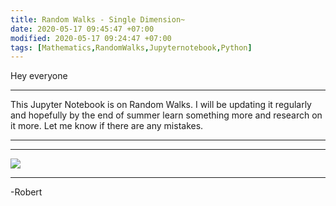 ```yaml
---
title: Random Walks - Single Dimension~
date: 2020-05-17 09:45:47 +07:00
modified: 2020-05-17 09:24:47 +07:00
tags: [Mathematics,RandomWalks,Jupyternotebook,Python]
---
```

Hey everyone  
<hr>
This Jupyter Notebook is on Random Walks. I will be updating it regularly and hopefully by the end of summer learn something more and research on it more. Let me know if there are any mistakes.
<hr>
<script src="https://gist.github.com/Robertboy18/ee39d9a5bc29b8fbd7849d70f195ece1.js"></script>
<hr>
<img src = "https://upload.wikimedia.org/wikipedia/commons/thumb/c/c0/Random_walk_25000.gif/269px-Random_walk_25000.gif">
<hr>
-Robert
